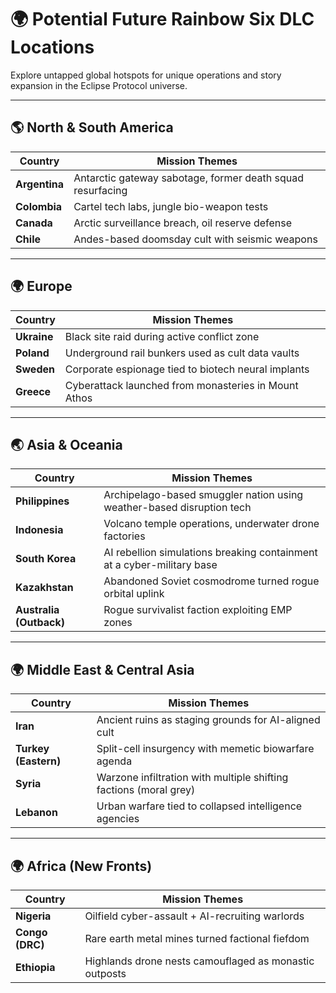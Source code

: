 # 🌍 Potential Future Rainbow Six DLC Locations

Explore untapped global hotspots for unique operations and story expansion in the Eclipse Protocol universe.

---

## 🌎 North & South America

| Country       | Mission Themes |
|---------------|----------------|
| **Argentina** | Antarctic gateway sabotage, former death squad resurfacing |
| **Colombia**  | Cartel tech labs, jungle bio-weapon tests |
| **Canada**    | Arctic surveillance breach, oil reserve defense |
| **Chile**     | Andes-based doomsday cult with seismic weapons |

---

## 🌍 Europe

| Country       | Mission Themes |
|---------------|----------------|
| **Ukraine**   | Black site raid during active conflict zone |
| **Poland**    | Underground rail bunkers used as cult data vaults |
| **Sweden**    | Corporate espionage tied to biotech neural implants |
| **Greece**    | Cyberattack launched from monasteries in Mount Athos |

---

## 🌏 Asia & Oceania

| Country       | Mission Themes |
|---------------|----------------|
| **Philippines** | Archipelago-based smuggler nation using weather-based disruption tech |
| **Indonesia** | Volcano temple operations, underwater drone factories |
| **South Korea** | AI rebellion simulations breaking containment at a cyber-military base |
| **Kazakhstan** | Abandoned Soviet cosmodrome turned rogue orbital uplink |
| **Australia (Outback)** | Rogue survivalist faction exploiting EMP zones |

---

## 🌍 Middle East & Central Asia

| Country       | Mission Themes |
|---------------|----------------|
| **Iran**      | Ancient ruins as staging grounds for AI-aligned cult |
| **Turkey (Eastern)** | Split-cell insurgency with memetic biowarfare agenda |
| **Syria**     | Warzone infiltration with multiple shifting factions (moral grey) |
| **Lebanon**   | Urban warfare tied to collapsed intelligence agencies |

---

## 🌍 Africa (New Fronts)

| Country       | Mission Themes |
|---------------|----------------|
| **Nigeria**   | Oilfield cyber-assault + AI-recruiting warlords |
| **Congo (DRC)** | Rare earth metal mines turned factional fiefdom |
| **Ethiopia**  | Highlands drone nests camouflaged as monastic outposts |
